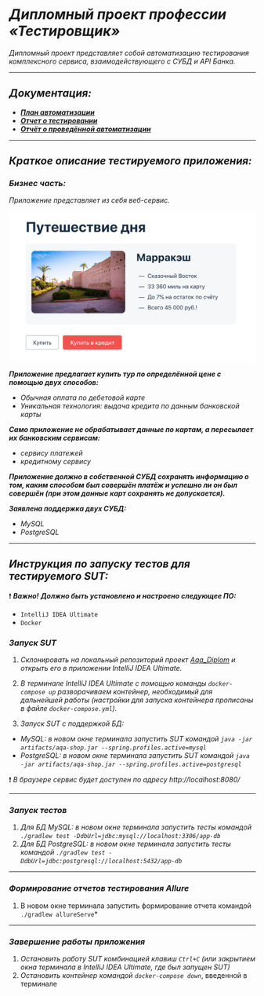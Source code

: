 # _Дипломный проект профессии «Тестировщик»_
*Дипломный проект представляет собой автоматизацию тестирования комплексного сервиса, взаимодействующего с СУБД и API Банка.*
___
## _Документация:_

- ***[План автоматизации](https://github.com/Valeriya908/Aqa_Diplom/blob/master/Plan.md)***
- ***[Отчет о тестировании](https://github.com/Valeriya908/Aqa_Diplom/blob/master/Report.md)***
- ***[Отчёт о проведённой автоматизации](https://github.com/Valeriya908/Aqa_Diplom/blob/master/Summary.md)***
___
## _Краткое описание тестируемого приложения:_
### _Бизнес часть:_

*Приложение представляет из себя веб-сервис.*

![](pic/service.png)

***Приложение предлагает купить тур по определённой цене с помощью двух способов:***

- *Обычная оплата по дебетовой карте*
- *Уникальная технология: выдача кредита по данным банковской карты*

***Само приложение не обрабатывает данные по картам, а пересылает их банковским сервисам:***

- *сервису платежей* 
- *кредитному сервису*

***Приложение должно в собственной СУБД сохранять информацию о том, каким способом был совершён платёж и успешно ли он был совершён (при этом данные карт сохранять не допускается).***

***Заявлена поддержка двух СУБД:***

- *MySQL*
- *PostgreSQL*
___
## _Инструкция по запуску тестов для тестируемого SUT:_

:exclamation: ***Важно!***
***Должно быть установлено и настроено следующее ПО:***

- `IntelliJ IDEA Ultimate`
- `Docker`

### _Запуск SUT_
1. *Склонировать на локальный репозиторий проект [Aqa_Diplom](https://github.com/Valeriya908/Aqa_Diplom.git) и открыть его в приложении IntelliJ IDEA Ultimate.*

2. *В терминале IntelliJ IDEA Ultimate с помощью команды `docker-compose up` разворачиваем контейнер, необходимый для дальнейшей работы (настройки для запуска контейнера прописаны в файле `docker-compose.yml`).*

3. *Запуск SUT с поддержкой БД:*
- *MySQL: в новом окне терминала запустить SUT командой `java -jar artifacts/aqa-shop.jar --spring.profiles.active=mysql`*
- *PostgreSQL: в новом окне терминала запустить SUT командой `java -jar artifacts/aqa-shop.jar --spring.profiles.active=postgresql`*

:exclamation: *В браузере сервис будет доступен по адресу http://localhost:8080/*
___
### _Запуск тестов_
1. *Для БД MySQL: в новом окне терминала запустить тесты командой `./gradlew test -DdbUrl=jdbc:mysql://localhost:3306/app-db`* 
2. *Для БД PostgreSQL: в новом окне терминала запустить тесты командой `./gradlew test -DdbUrl=jdbc:postgresql://localhost:5432/app-db`* 
___
### _Формирование отчетов тестирования Allure_
1. В новом окне терминала запустить формирование отчета командой `./gradlew allureServe`*
___
### _Завершение работы приложения_
1. *Остановить работу SUT комбинацией клавиш `Ctrl+C` (или закрытием окна терминала в IntelliJ IDEA Ultimate, где был запущен SUT)*
2. *Остановить контейнер командой `docker-compose down`*, введенной в терминале


